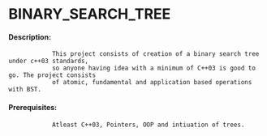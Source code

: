 # BINARY_SEARCH_TREE

#### Description: 
                This project consists of creation of a binary search tree under c++03 standards,
                so anyone having idea with a minimum of C++03 is good to go. The project consists
                of atomic, fundamental and application based operations with BST. 
                
#### Prerequisites: 
                Atleast C++03, Pointers, OOP and intiuation of trees.
